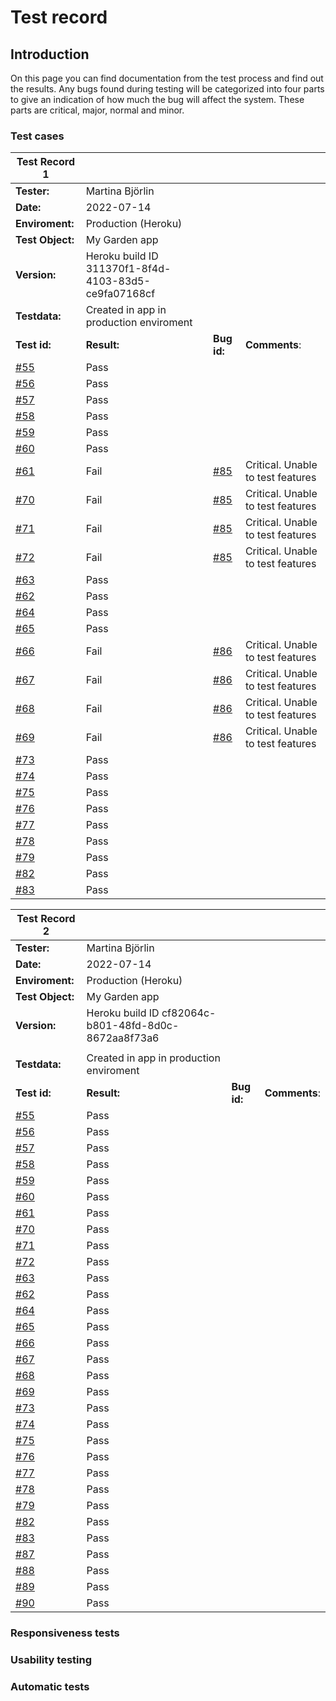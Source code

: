 
# Test record
## Introduction 
On this page you can find documentation from the test process and find out the results. Any bugs found during testing will be categorized into four parts to give an indication of how much the bug will affect the system. These parts are critical, major, normal and minor.


### Test cases
|Test Record 1  | |||
|--------|------------------------------|-|-|
|**Tester:**|Martina Björlin|||
|**Date:**|2022-07-14|||
|**Enviroment:**| Production (Heroku)|||
|**Test Object:**| My Garden app|||
|**Version:**|Heroku build ID 311370f1-8f4d-4103-83d5-ce9fa07168cf|||
|**Testdata:**| Created in app in production enviroment|||
|**Test id:**| **Result:**|**Bug id:**|**Comments**:|
|[#55](https://github.com/MartinaB91/project4-my-blog/issues/55)|Pass|||
|[#56](https://github.com/MartinaB91/project4-my-blog/issues/56)|Pass|||
|[#57](https://github.com/MartinaB91/project4-my-blog/issues/57)|Pass|||
|[#58](https://github.com/MartinaB91/project4-my-blog/issues/58)|Pass|||
|[#59](https://github.com/MartinaB91/project4-my-blog/issues/59)|Pass|||
|[#60](https://github.com/MartinaB91/project4-my-blog/issues/60)|Pass|||
|[#61](https://github.com/MartinaB91/project4-my-blog/issues/61)|Fail|[#85](https://github.com/MartinaB91/project4-my-blog/issues/85)|Critical. Unable to test features|
|[#70](https://github.com/MartinaB91/project4-my-blog/issues/70)|Fail|[#85](https://github.com/MartinaB91/project4-my-blog/issues/85)|Critical. Unable to test features|
|[#71](https://github.com/MartinaB91/project4-my-blog/issues/71)|Fail|[#85](https://github.com/MartinaB91/project4-my-blog/issues/85)|Critical. Unable to test features|
|[#72](https://github.com/MartinaB91/project4-my-blog/issues/72)|Fail|[#85](https://github.com/MartinaB91/project4-my-blog/issues/85)|Critical. Unable to test features|
|[#63](https://github.com/MartinaB91/project4-my-blog/issues/63)|Pass|||
|[#62](https://github.com/MartinaB91/project4-my-blog/issues/62)|Pass|||
|[#64](https://github.com/MartinaB91/project4-my-blog/issues/64)|Pass|||
|[#65](https://github.com/MartinaB91/project4-my-blog/issues/65)|Pass|||
|[#66](https://github.com/MartinaB91/project4-my-blog/issues/66)|Fail|[#86](https://github.com/MartinaB91/project4-my-blog/issues/86)|Critical. Unable to test features|
|[#67](https://github.com/MartinaB91/project4-my-blog/issues/67)|Fail|[#86](https://github.com/MartinaB91/project4-my-blog/issues/86)|Critical. Unable to test features|
|[#68](https://github.com/MartinaB91/project4-my-blog/issues/68)|Fail|[#86](https://github.com/MartinaB91/project4-my-blog/issues/86)|Critical. Unable to test features|
|[#69](https://github.com/MartinaB91/project4-my-blog/issues/69)|Fail|[#86](https://github.com/MartinaB91/project4-my-blog/issues/86)|Critical. Unable to test features|
|[#73](https://github.com/MartinaB91/project4-my-blog/issues/73)|Pass|||
|[#74](https://github.com/MartinaB91/project4-my-blog/issues/74)|Pass|||
|[#75](https://github.com/MartinaB91/project4-my-blog/issues/75)|Pass|||
|[#76](https://github.com/MartinaB91/project4-my-blog/issues/76)|Pass|||
|[#77](https://github.com/MartinaB91/project4-my-blog/issues/77)|Pass|||
|[#78](https://github.com/MartinaB91/project4-my-blog/issues/78)|Pass|||
|[#79](https://github.com/MartinaB91/project4-my-blog/issues/79)|Pass|||
|[#82](https://github.com/MartinaB91/project4-my-blog/issues/82)|Pass|||
|[#83](https://github.com/MartinaB91/project4-my-blog/issues/83)|Pass|||

|Test Record 2  | |||
|--------|------------------------------|-|-|
|**Tester:**|Martina Björlin|||
|**Date:**|2022-07-14|||
|**Enviroment:**| Production (Heroku)|||
|**Test Object:**| My Garden app|||
|**Version:**|Heroku build ID cf82064c-b801-48fd-8d0c-8672aa8f73a6
|||
|**Testdata:**| Created in app in production enviroment|||
|**Test id:**| **Result:**|**Bug id:**|**Comments**:|
|[#55](https://github.com/MartinaB91/project4-my-blog/issues/55)|Pass|||
|[#56](https://github.com/MartinaB91/project4-my-blog/issues/56)|Pass|||
|[#57](https://github.com/MartinaB91/project4-my-blog/issues/57)|Pass|||
|[#58](https://github.com/MartinaB91/project4-my-blog/issues/58)|Pass|||
|[#59](https://github.com/MartinaB91/project4-my-blog/issues/59)|Pass|||
|[#60](https://github.com/MartinaB91/project4-my-blog/issues/60)|Pass|||
|[#61](https://github.com/MartinaB91/project4-my-blog/issues/61)|Pass|||
|[#70](https://github.com/MartinaB91/project4-my-blog/issues/70)|Pass|||
|[#71](https://github.com/MartinaB91/project4-my-blog/issues/71)|Pass|||
|[#72](https://github.com/MartinaB91/project4-my-blog/issues/72)|Pass|||
|[#63](https://github.com/MartinaB91/project4-my-blog/issues/63)|Pass|||
|[#62](https://github.com/MartinaB91/project4-my-blog/issues/62)|Pass|||
|[#64](https://github.com/MartinaB91/project4-my-blog/issues/64)|Pass|||
|[#65](https://github.com/MartinaB91/project4-my-blog/issues/65)|Pass|||
|[#66](https://github.com/MartinaB91/project4-my-blog/issues/66)|Pass|||
|[#67](https://github.com/MartinaB91/project4-my-blog/issues/67)|Pass|||
|[#68](https://github.com/MartinaB91/project4-my-blog/issues/68)|Pass|||
|[#69](https://github.com/MartinaB91/project4-my-blog/issues/69)|Pass|||
|[#73](https://github.com/MartinaB91/project4-my-blog/issues/73)|Pass|||
|[#74](https://github.com/MartinaB91/project4-my-blog/issues/74)|Pass|||
|[#75](https://github.com/MartinaB91/project4-my-blog/issues/75)|Pass|||
|[#76](https://github.com/MartinaB91/project4-my-blog/issues/76)|Pass|||
|[#77](https://github.com/MartinaB91/project4-my-blog/issues/77)|Pass|||
|[#78](https://github.com/MartinaB91/project4-my-blog/issues/78)|Pass|||
|[#79](https://github.com/MartinaB91/project4-my-blog/issues/79)|Pass|||
|[#82](https://github.com/MartinaB91/project4-my-blog/issues/82)|Pass|||
|[#83](https://github.com/MartinaB91/project4-my-blog/issues/83)|Pass|||
|[#87](https://github.com/MartinaB91/project4-my-blog/issues/87)|Pass|||
|[#88](https://github.com/MartinaB91/project4-my-blog/issues/88)|Pass|||
|[#89](https://github.com/MartinaB91/project4-my-blog/issues/89)|Pass|||
|[#90](https://github.com/MartinaB91/project4-my-blog/issues/90)|Pass|||

### Responsiveness tests

### Usability testing

### Automatic tests

